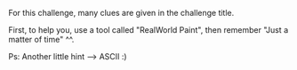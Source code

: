 For this challenge, many clues are given in the challenge title.

First, to help you, use a tool called "RealWorld Paint", then remember "Just a matter of time" ^^.

Ps: Another little hint --> ASCII :)